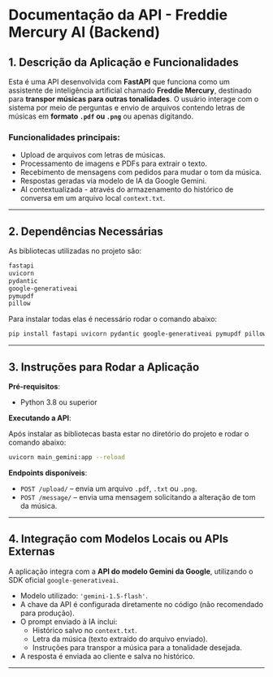 # Documentação da API - Freddie Mercury AI (Backend)

## 1. Descrição da Aplicação e Funcionalidades

Esta é uma API desenvolvida com **FastAPI** que funciona como um assistente de inteligência artificial chamado **Freddie Mercury**, destinado para **transpor músicas para outras tonalidades**. O usuário interage com o sistema por meio de perguntas e envio de arquivos contendo letras de músicas em **formato `.pdf` ou `.png`** ou apenas digitando.

### Funcionalidades principais:

- Upload de arquivos com letras de músicas.
- Processamento de imagens e PDFs para extrair o texto.
- Recebimento de mensagens com pedidos para mudar o tom da música.
- Respostas geradas via modelo de IA da Google Gemini.
- AI contextualizada - através do armazenamento do histórico de conversa em um arquivo local `context.txt`.

---

## 2. Dependências Necessárias

As bibliotecas utilizadas no projeto são:

```bash
fastapi
uvicorn
pydantic
google-generativeai
pymupdf
pillow
```

Para instalar todas elas é necessário rodar o comando abaixo:

```bash
pip install fastapi uvicorn pydantic google-generativeai pymupdf pillow
```

---

## 3. Instruções para Rodar a Aplicação

**Pré-requisitos**:

- Python 3.8 ou superior

**Executando a API**:

Após instalar as bibliotecas basta estar no diretório do projeto e rodar o comando abaixo:

```bash
uvicorn main_gemini:app --reload
```

**Endpoints disponíveis**:

- `POST /upload/` – envia um arquivo `.pdf`, `.txt` ou `.png`.
- `POST /message/` – envia uma mensagem solicitando a alteração de tom da música.

---

## 4. Integração com Modelos Locais ou APIs Externas

A aplicação integra com a **API do modelo Gemini da Google**, utilizando o SDK oficial `google-generativeai`.

- Modelo utilizado: `'gemini-1.5-flash'`.
- A chave da API é configurada diretamente no código (não recomendado para produção).
- O prompt enviado à IA inclui:
  - Histórico salvo no `context.txt`.
  - Letra da música (texto extraído do arquivo enviado).
  - Instruções para transpor a música para a tonalidade desejada.
- A resposta é enviada ao cliente e salva no histórico.

---
